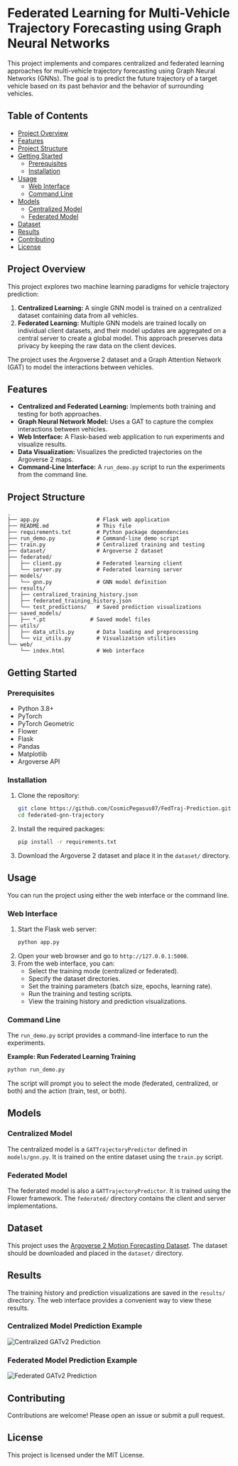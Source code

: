 # Federated Learning for Multi-Vehicle Trajectory Forecasting using Graph Neural Networks

This project implements and compares centralized and federated learning approaches for multi-vehicle trajectory forecasting using Graph Neural Networks (GNNs). The goal is to predict the future trajectory of a target vehicle based on its past behavior and the behavior of surrounding vehicles.

## Table of Contents

- [Project Overview](#project-overview)
- [Features](#features)
- [Project Structure](#project-structure)
- [Getting Started](#getting-started)
  - [Prerequisites](#prerequisites)
  - [Installation](#installation)
- [Usage](#usage)
  - [Web Interface](#web-interface)
  - [Command Line](#command-line)
- [Models](#models)
  - [Centralized Model](#centralized-model)
  - [Federated Model](#federated-model)
- [Dataset](#dataset)
- [Results](#results)
- [Contributing](#contributing)
- [License](#license)

## Project Overview

This project explores two machine learning paradigms for vehicle trajectory prediction:

1.  **Centralized Learning:** A single GNN model is trained on a centralized dataset containing data from all vehicles.
2.  **Federated Learning:** Multiple GNN models are trained locally on individual client datasets, and their model updates are aggregated on a central server to create a global model. This approach preserves data privacy by keeping the raw data on the client devices.

The project uses the Argoverse 2 dataset and a Graph Attention Network (GAT) to model the interactions between vehicles.

## Features

-   **Centralized and Federated Learning:** Implements both training and testing for both approaches.
-   **Graph Neural Network Model:** Uses a GAT to capture the complex interactions between vehicles.
-   **Web Interface:** A Flask-based web application to run experiments and visualize results.
-   **Data Visualization:** Visualizes the predicted trajectories on the Argoverse 2 maps.
-   **Command-Line Interface:** A `run_demo.py` script to run the experiments from the command line.

## Project Structure

```
.
├── app.py                  # Flask web application
├── README.md               # This file
├── requirements.txt        # Python package dependencies
├── run_demo.py             # Command-line demo script
├── train.py                # Centralized training and testing
├── dataset/                # Argoverse 2 dataset
├── federated/
│   ├── client.py           # Federated learning client
│   └── server.py           # Federated learning server
├── models/
│   └── gnn.py              # GNN model definition
├── results/
│   ├── centralized_training_history.json
│   ├── federated_training_history.json
│   └── test_predictions/   # Saved prediction visualizations
├── saved_models/
│   ├── *.pt              # Saved model files
├── utils/
│   ├── data_utils.py       # Data loading and preprocessing
│   └── viz_utils.py        # Visualization utilities
└── web/
    └── index.html          # Web interface
```

## Getting Started

### Prerequisites

-   Python 3.8+
-   PyTorch
-   PyTorch Geometric
-   Flower
-   Flask
-   Pandas
-   Matplotlib
-   Argoverse API

### Installation

1.  Clone the repository:
    ```bash
    git clone https://github.com/CosmicPegasus07/FedTraj-Prediction.git
    cd federated-gnn-trajectory
    ```
2.  Install the required packages:
    ```bash
    pip install -r requirements.txt
    ```
3.  Download the Argoverse 2 dataset and place it in the `dataset/` directory.

## Usage

You can run the project using either the web interface or the command line.

### Web Interface

1.  Start the Flask web server:
    ```bash
    python app.py
    ```
2.  Open your web browser and go to `http://127.0.0.1:5000`.
3.  From the web interface, you can:
    -   Select the training mode (centralized or federated).
    -   Specify the dataset directories.
    -   Set the training parameters (batch size, epochs, learning rate).
    -   Run the training and testing scripts.
    -   View the training history and prediction visualizations.

### Command Line

The `run_demo.py` script provides a command-line interface to run the experiments.

**Example: Run Federated Learning Training**

```bash
python run_demo.py
```

The script will prompt you to select the mode (federated, centralized, or both) and the action (train, test, or both).

## Models

### Centralized Model

The centralized model is a `GATTrajectoryPredictor` defined in `models/gnn.py`. It is trained on the entire dataset using the `train.py` script.

### Federated Model

The federated model is also a `GATTrajectoryPredictor`. It is trained using the Flower framework. The `federated/` directory contains the client and server implementations.

## Dataset

This project uses the [Argoverse 2 Motion Forecasting Dataset](https://www.argoverse.org/av2.html). The dataset should be downloaded and placed in the `dataset/` directory.

## Results

The training history and prediction visualizations are saved in the `results/` directory. The web interface provides a convenient way to view these results.

### Centralized Model Prediction Example
![Centralized GATv2 Prediction](results/test_predictions/centralized/GATv2/test_sample_0_animation.gif)

### Federated Model Prediction Example
![Federated GATv2 Prediction](results/test_predictions/federated/GATv2/test_sample_0_animation.gif)

## Contributing

Contributions are welcome! Please open an issue or submit a pull request.

## License

This project is licensed under the MIT License.